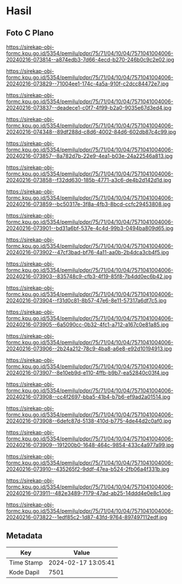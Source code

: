 # Hasil

## Foto C Plano

https://sirekap-obj-formc.kpu.go.id/5354/pemilu/pdpr/75/71/04/10/04/7571041004006-20240216-073814--a874edb3-7d66-4ecd-b270-246b0c9c2e02.jpg

https://sirekap-obj-formc.kpu.go.id/5354/pemilu/pdpr/75/71/04/10/04/7571041004006-20240216-073829--71004ee1-174c-4a5a-910f-c2dcc84472e7.jpg

https://sirekap-obj-formc.kpu.go.id/5354/pemilu/pdpr/75/71/04/10/04/7571041004006-20240216-073837--deadece1-c0f7-4f99-b2a0-9035e67d3ed4.jpg

https://sirekap-obj-formc.kpu.go.id/5354/pemilu/pdpr/75/71/04/10/04/7571041004006-20240216-074348--89df288d-c8d6-4002-84d6-602db87c4c99.jpg

https://sirekap-obj-formc.kpu.go.id/5354/pemilu/pdpr/75/71/04/10/04/7571041004006-20240216-073857--8a782d7b-22e9-4ea1-b03e-24a22546a813.jpg

https://sirekap-obj-formc.kpu.go.id/5354/pemilu/pdpr/75/71/04/10/04/7571041004006-20240216-073858--f32dd630-185b-4771-a3c6-de4b2d142d1d.jpg

https://sirekap-obj-formc.kpu.go.id/5354/pemilu/pdpr/75/71/04/10/04/7571041004006-20240216-073859--bc50317e-3f8a-4fb3-8bcd-ccfc29453808.jpg

https://sirekap-obj-formc.kpu.go.id/5354/pemilu/pdpr/75/71/04/10/04/7571041004006-20240216-073901--bd31a6bf-537e-4c4d-99b3-0494ba809d65.jpg

https://sirekap-obj-formc.kpu.go.id/5354/pemilu/pdpr/75/71/04/10/04/7571041004006-20240216-073902--47cf3bad-bf76-4a11-aa0b-2b4dca3cb4f5.jpg

https://sirekap-obj-formc.kpu.go.id/5354/pemilu/pdpr/75/71/04/10/04/7571041004006-20240216-073903--835748c9-cfb3-4f19-85f8-7b4dd0ec6b42.jpg

https://sirekap-obj-formc.kpu.go.id/5354/pemilu/pdpr/75/71/04/10/04/7571041004006-20240216-073904--f31d0c81-8b57-47e6-8e11-57317a6df7c5.jpg

https://sirekap-obj-formc.kpu.go.id/5354/pemilu/pdpr/75/71/04/10/04/7571041004006-20240216-073905--6a5090cc-0b32-4fc1-a712-a167c0e81a85.jpg

https://sirekap-obj-formc.kpu.go.id/5354/pemilu/pdpr/75/71/04/10/04/7571041004006-20240216-073906--2b24a212-78c9-4ba8-a6e8-e92d10194913.jpg

https://sirekap-obj-formc.kpu.go.id/5354/pemilu/pdpr/75/71/04/10/04/7571041004006-20240216-073907--8e10eb9d-e110-4ffb-b9b7-ea52840c03f4.jpg

https://sirekap-obj-formc.kpu.go.id/5354/pemilu/pdpr/75/71/04/10/04/7571041004006-20240216-073908--cc4f2697-bba5-41b4-b7b6-ef9ad2a01514.jpg

https://sirekap-obj-formc.kpu.go.id/5354/pemilu/pdpr/75/71/04/10/04/7571041004006-20240216-073908--6defc87d-5138-410d-b775-4de44d2c0af0.jpg

https://sirekap-obj-formc.kpu.go.id/5354/pemilu/pdpr/75/71/04/10/04/7571041004006-20240216-073909--191200b0-1648-464c-9854-433c4a977a99.jpg

https://sirekap-obj-formc.kpu.go.id/5354/pemilu/pdpr/75/71/04/10/04/7571041004006-20240216-073910--435265f2-9ddf-47ea-b524-2fb06a4f331b.jpg

https://sirekap-obj-formc.kpu.go.id/5354/pemilu/pdpr/75/71/04/10/04/7571041004006-20240216-073911--482e3489-7179-47ad-ab25-14ddd4e0e8c1.jpg

https://sirekap-obj-formc.kpu.go.id/5354/pemilu/pdpr/75/71/04/10/04/7571041004006-20240216-073822--1edf85c2-1d87-43fd-9764-897497112edf.jpg


## Metadata

| Key        | Value               |
| ---------- | ------------------- |
| Time Stamp | 2024-02-17 13:05:41 |
| Kode Dapil | 7501                |



